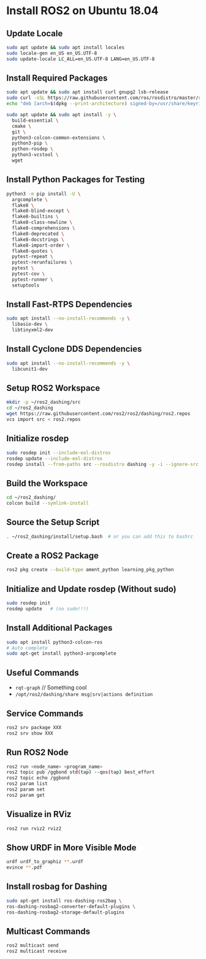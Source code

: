 
# Install ROS2 on Ubuntu 18.04

## Update Locale
```bash
sudo apt update && sudo apt install locales
sudo locale-gen en_US en_US.UTF-8
sudo update-locale LC_ALL=en_US.UTF-8 LANG=en_US.UTF-8
```

## Install Required Packages
```bash
sudo apt update && sudo apt install curl gnupg2 lsb-release
sudo curl -sSL https://raw.githubusercontent.com/ros/rosdistro/master/ros.key -o /usr/share/keyrings/ros-archive-keyring.gpg
echo "deb [arch=$(dpkg --print-architecture) signed-by=/usr/share/keyrings/ros-archive-keyring.gpg] http://packages.ros.org/ros2/ubuntu $(lsb_release -cs) main" | sudo tee /etc/apt/sources.list.d/ros2.list > /dev/null
```

```bash
sudo apt update && sudo apt install -y \
  build-essential \
  cmake \
  git \
  python3-colcon-common-extensions \
  python3-pip \
  python-rosdep \
  python3-vcstool \
  wget
```

## Install Python Packages for Testing
```bash
python3 -m pip install -U \
  argcomplete \
  flake8 \
  flake8-blind-except \
  flake8-builtins \
  flake8-class-newline \
  flake8-comprehensions \
  flake8-deprecated \
  flake8-docstrings \
  flake8-import-order \
  flake8-quotes \
  pytest-repeat \
  pytest-rerunfailures \
  pytest \
  pytest-cov \
  pytest-runner \
  setuptools
```

## Install Fast-RTPS Dependencies
```bash
sudo apt install --no-install-recommends -y \
  libasio-dev \
  libtinyxml2-dev
```

## Install Cyclone DDS Dependencies
```bash
sudo apt install --no-install-recommends -y \
  libcunit1-dev
```

## Setup ROS2 Workspace
```bash
mkdir -p ~/ros2_dashing/src
cd ~/ros2_dashing
wget https://raw.githubusercontent.com/ros2/ros2/dashing/ros2.repos
vcs import src < ros2.repos
```

## Initialize rosdep
```bash
sudo rosdep init --include-eol-distros
rosdep update --include-eol-distros
rosdep install --from-paths src --rosdistro dashing -y -i --ignore-src --skip-keys "console_bridge fastcdr fastrtps libopensplice67 libopensplice69 rti-connext-dds-5.3.1 urdfdom_headers"
```

## Build the Workspace
```bash
cd ~/ros2_dashing/
colcon build --symlink-install
```

## Source the Setup Script
```bash
. ~/ros2_dashing/install/setup.bash  # or you can add this to bashrc
```

## Create a ROS2 Package
```bash
ros2 pkg create --build-type ament_python learning_pkg_python
```

## Initialize and Update rosdep (Without sudo)
```bash
sudo rosdep init
rosdep update   # (no sudo!!!)
```

## Install Additional Packages
```bash
sudo apt install python3-colcon-ros
# Auto complete
sudo apt-get install python3-argcomplete
```

## Useful Commands
- `rqt-graph`  // Something cool
- `/opt/ros2/dashing/share msg|srv|actions definition`

## Service Commands
```bash
ros2 srv package XXX
ros2 srv show XXX
```

## Run ROS2 Node
```bash
ros2 run <node_name> <program_name>
ros2 topic pub /ggbond std(tap) --qos(tap) best_effort
ros2 topic echo /ggbond
ros2 param list
ros2 param set 
ros2 param get
```

## Visualize in RViz
```bash
ros2 run rviz2 rviz2
```

## Show URDF in More Visible Mode
```bash
urdf urdf_to_graphiz **.urdf
evince **.pdf
```

## Install rosbag for Dashing
```bash
sudo apt-get install ros-dashing-ros2bag \
ros-dashing-rosbag2-converter-default-plugins \
ros-dashing-rosbag2-storage-default-plugins
```

## Multicast Commands
```bash
ros2 multicast send
ros2 multicast receive
```

